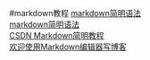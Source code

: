 #markdown教程
[markdown简明语法](http://lutaf.com/markdown-simple-usage.htm)  
[markdown简明语法](http://ibruce.info/2013/11/26/markdown/)  
[CSDN Markdown简明教程](http://edu.csdn.net/course/detail/553)  
[欢迎使用Markdown编辑器写博客](http://blog.csdn.net/testcs_dn/article/details/43315335)
